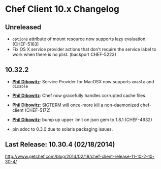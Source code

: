 # Chef Client 10.x Changelog

## Unreleased

* `options` attribute of mount resource now supports lazy evaluation. (CHEF-5163)
* Fix OS X service provider actions that don't require the service label
  to work when there is no plist. (backport CHEF-5223)

## 10.32.2

* [**Phil Dibowitz**](https://github.com/jaymzh):
  Service Provider for MacOSX now supports `enable` and `disable`
* [**Phil Dibowitz**](https://github.com/jaymzh):
  Chef now gracefully handles corrupted cache files.
* [**Phil Dibowitz**](https://github.com/jaymzh):
  SIGTERM will once-more kill a non-daemonized chef-client (CHEF-5172)
* [**Phil Dibowitz**](https://github.com/jaymzh):
  bump up upper limit on json gem to 1.8.1 (CHEF-4632)


* pin sdoc to 0.3.0 due to solaris packaging issues.

## Last Release: 10.30.4 (02/18/2014)

http://www.getchef.com/blog/2014/02/18/chef-client-release-11-10-2-10-30-4/
